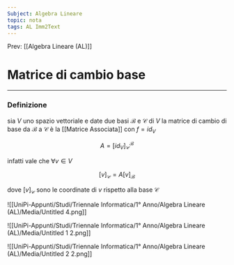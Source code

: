 ```yaml
---
Subject: Algebra Lineare
topic: nota
tags: AL Imm2Text
---
```


Prev: [[Algebra Lineare (AL)]]

# Matrice di cambio base
---

### Definizione

sia $V$ uno spazio vettoriale e date due basi  $\mathcal{B}$ e $\mathcal{C}$ di $V$ la matrice di cambio di base da $\mathcal{B}$ a $\mathcal{C}$ è la [[Matrice Associata]] con $f =id_V$



$$
A=[id_V]^\mathcal{B}_\mathcal{C}
$$

infatti vale che $\forall v\in V$

$$
[v]_\mathcal{C} = A[v]_\mathcal{B}
$$

dove $[v]_\mathcal{C}$ sono le coordinate di $v$ rispetto alla base $\mathcal{C}$

![[UniPi-Appunti/Studi/Triennale Informatica/1° Anno/Algebra Lineare (AL)/Media/Untitled 4.png]]

![[UniPi-Appunti/Studi/Triennale Informatica/1° Anno/Algebra Lineare (AL)/Media/Untitled 1 2.png]]

![[UniPi-Appunti/Studi/Triennale Informatica/1° Anno/Algebra Lineare (AL)/Media/Untitled 2 2.png]]